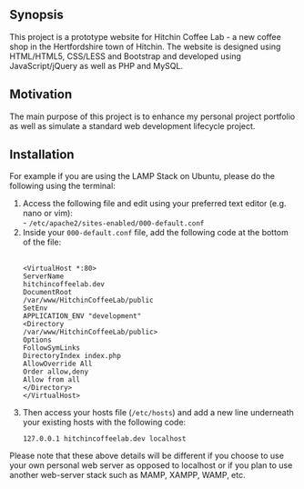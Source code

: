 <h2>Synopsis</h2>

<p>This project is a prototype website for Hitchin Coffee Lab - a new coffee shop in the Hertfordshire town of Hitchin. The website is designed using HTML/HTML5, CSS/LESS and Bootstrap and developed using JavaScript/jQuery as well as PHP and MySQL.</p>

<h2>Motivation</h2>

<p>The main purpose of this project is to enhance my personal project portfolio as well as simulate a standard web development lifecycle project.</p>

<h2>Installation</h2>

For example if you are using the LAMP Stack on Ubuntu, please do the following using the terminal:

<ol>
<li>Access the following file and edit using your preferred text editor (e.g. nano or vim):</li>
  - <code>/etc/apache2/sites-enabled/000-default.conf</code><br />

<li>Inside your <code>000-default.conf</code> file, add the following code at the bottom of the file:</li><br />

<code>&lt;VirtualHost *:80&gt;</code><br />
        <code>ServerName hitchincoffeelab.dev</code><br />
        <code>DocumentRoot /var/www/HitchinCoffeeLab/public</code><br />
        <code>SetEnv APPLICATION_ENV "development"</code><br />
        <code>&lt;Directory /var/www/HitchinCoffeeLab/public&gt;</code><br />
                  <code>Options FollowSymLinks</code><br />
                  <code>DirectoryIndex index.php</code><br />
                  <code>AllowOverride All</code><br />
                  <code>Order allow,deny</code><br />
                  <code>Allow from all</code><br />
        <code>&lt;/Directory&gt;</code><br />
<code>&lt;/VirtualHost&gt;</code>

<li>Then access your hosts file (<code>/etc/hosts</code>) and add a new line underneath your existing hosts with the following code:</li>

<code>127.0.0.1       hitchincoffeelab.dev localhost</code>
</ol>
<p>Please note that these above details will be different if you choose to use your own personal web server as opposed to localhost or if you plan to use another web-server stack such as MAMP, XAMPP, WAMP, etc.</p>